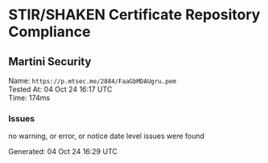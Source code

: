 # STIR/SHAKEN Certificate Repository Compliance

## Martini Security

Name: `https://p.mtsec.me/2884/FaaGbMDAUgru.pem`\
Tested At: 04 Oct 24 16:17 UTC\
Time: 174ms

### Issues

no warning, or error, or notice date level issues were found

Generated: 04 Oct 24 16:29 UTC